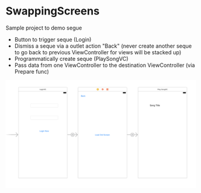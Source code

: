 # SwappingScreens

Sample project to demo segue 
- Button to trigger seque (Login)
- Dismiss a seque via a outlet action "Back" (never create another seque to go back to previous ViewController for views will be stacked up)
- Programmatically create seque (PlaySongVC)
- Pass data from one ViewController to the destination ViewController (via Prepare func)

<img width=780 src=./screenshot/storyboard.png>
